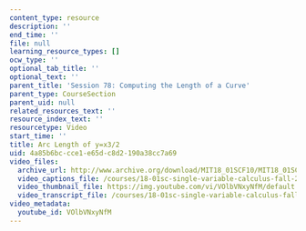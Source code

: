 ```yaml
---
content_type: resource
description: ''
end_time: ''
file: null
learning_resource_types: []
ocw_type: ''
optional_tab_title: ''
optional_text: ''
parent_title: 'Session 78: Computing the Length of a Curve'
parent_type: CourseSection
parent_uid: null
related_resources_text: ''
resource_index_text: ''
resourcetype: Video
start_time: ''
title: Arc Length of y=x3/2
uid: 4a85b6bc-cce1-e65d-c8d2-190a38cc7a69
video_files:
  archive_url: http://www.archive.org/download/MIT18_01SCF10/MIT18_01SCF10Rec_58_300k.mp4
  video_captions_file: /courses/18-01sc-single-variable-calculus-fall-2010/44cf3efc74ef518e95ba609786579bd3_VOlbVNxyNfM.vtt
  video_thumbnail_file: https://img.youtube.com/vi/VOlbVNxyNfM/default.jpg
  video_transcript_file: /courses/18-01sc-single-variable-calculus-fall-2010/2f044499143128dfa0465afea33d0186_VOlbVNxyNfM.pdf
video_metadata:
  youtube_id: VOlbVNxyNfM
---
```

